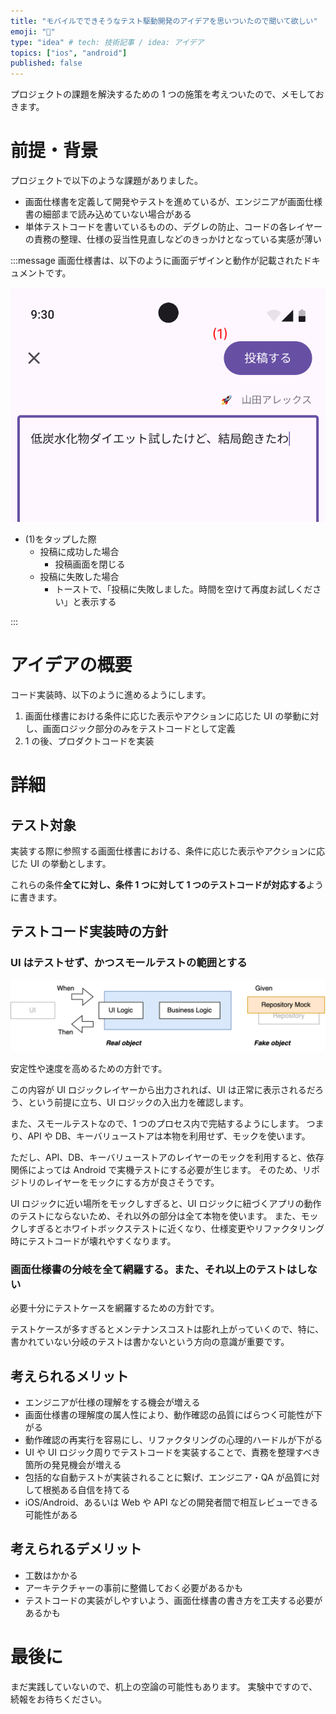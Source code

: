 ```yaml
---
title: "モバイルでできそうなテスト駆動開発のアイデアを思いついたので聞いて欲しい"
emoji: "🌟"
type: "idea" # tech: 技術記事 / idea: アイデア
topics: ["ios", "android"]
published: false
---
```


プロジェクトの課題を解決するための 1 つの施策を考えついたので、メモしておきます。

# 前提・背景

プロジェクトで以下のような課題がありました。

- 画面仕様書を定義して開発やテストを進めているが、エンジニアが画面仕様書の細部まで読み込めていない場合がある
- 単体テストコードを書いているものの、デグレの防止、コードの各レイヤーの責務の整理、仕様の妥当性見直しなどのきっかけとなっている実感が薄い

:::message
画面仕様書は、以下のように画面デザインと動作が記載されたドキュメントです。

![](/images/mobile-ui-logic-behavior-driven-development/screen-spec-image.png)

- (1)をタップした際
  - 投稿に成功した場合
    - 投稿画面を閉じる
  - 投稿に失敗した場合
    - トーストで、「投稿に失敗しました。時間を空けて再度お試しください」と表示する

:::

# アイデアの概要

コード実装時、以下のように進めるようにします。

1. 画面仕様書における条件に応じた表示やアクションに応じた UI の挙動に対し、画面ロジック部分のみをテストコードとして定義
2. 1 の後、プロダクトコードを実装

# 詳細

## テスト対象

実装する際に参照する画面仕様書における、条件に応じた表示やアクションに応じた UI の挙動とします。

これらの条件**全てに対し、条件 1 つに対して 1 つのテストコードが対応する**ように書きます。

## テストコード実装時の方針

### UI はテストせず、かつスモールテストの範囲とする

![](/images/mobile-ui-logic-behavior-driven-development/testing-layers.png)

安定性や速度を高めるための方針です。

この内容が UI ロジックレイヤーから出力されれば、UI は正常に表示されるだろう、という前提に立ち、UI ロジックの入出力を確認します。

また、スモールテストなので、1 つのプロセス内で完結するようにします。
つまり、API や DB、キーバリューストアは本物を利用せず、モックを使います。

ただし、API、DB、キーバリューストアのレイヤーのモックを利用すると、依存関係によっては Android で実機テストにする必要が生じます。
そのため、リポジトリのレイヤーをモックにする方が良さそうです。

UI ロジックに近い場所をモックしすぎると、UI ロジックに紐づくアプリの動作のテストにならないため、それ以外の部分は全て本物を使います。
また、モックしすぎるとホワイトボックステストに近くなり、仕様変更やリファクタリング時にテストコードが壊れやすくなります。

### 画面仕様書の分岐を全て網羅する。また、それ以上のテストはしない

必要十分にテストケースを網羅するための方針です。

テストケースが多すぎるとメンテナンスコストは膨れ上がっていくので、特に、書かれていない分岐のテストは書かないという方向の意識が重要です。

## 考えられるメリット

- エンジニアが仕様の理解をする機会が増える
- 画面仕様書の理解度の属人性により、動作確認の品質にばらつく可能性が下がる
- 動作確認の再実行を容易にし、リファクタリングの心理的ハードルが下がる
- UI や UI ロジック周りでテストコードを実装することで、責務を整理すべき箇所の発見機会が増える
- 包括的な自動テストが実装されることに繋げ、エンジニア・QA が品質に対して根拠ある自信を持てる
- iOS/Android、あるいは Web や API などの開発者間で相互レビューできる可能性がある

## 考えられるデメリット

- 工数はかかる
- アーキテクチャーの事前に整備しておく必要があるかも
- テストコードの実装がしやすいよう、画面仕様書の書き方を工夫する必要があるかも

# 最後に

まだ実践していないので、机上の空論の可能性もあります。
実験中ですので、続報をお待ちください。
